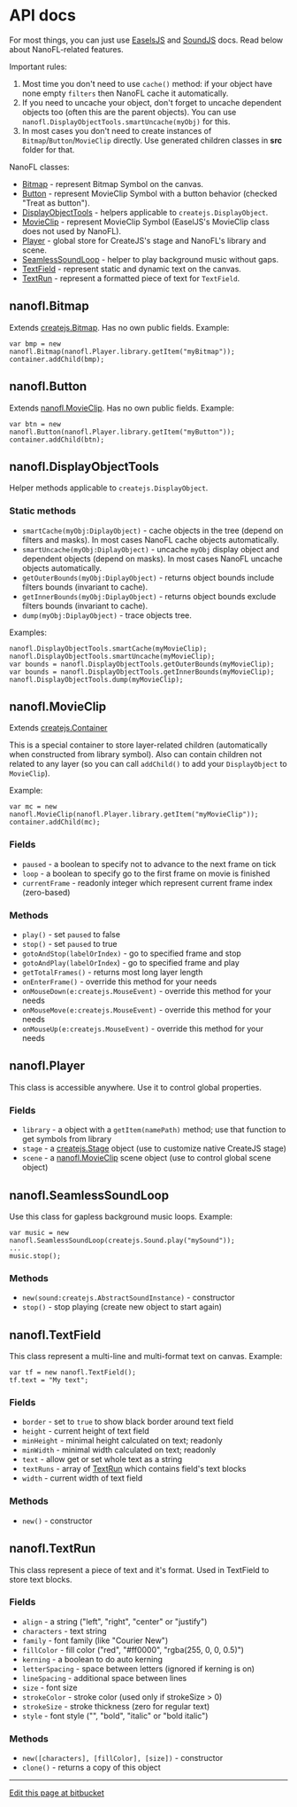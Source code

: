 # API docs

For most things, you can just use [EaselsJS](http://www.createjs.com/Docs/EaselJS/modules/EaselJS.html) and
[SoundJS](http://www.createjs.com/Docs/SoundJS/modules/SoundJS.html) docs. Read below about NanoFL-related features.
	
Important rules:
	
1. Most time you don't need to use `cache()` method: if your object have none empty `filters` then NanoFL cache it automatically.
2. If you need to uncache your object, don't forget to uncache dependent objects too (often this are the parent objects).
You can use `nanofl.DisplayObjectTools.smartUncache(myObj)` for this.
3. In most cases you don't need to create instances of `Bitmap`/`Button`/`MovieClip` directly. Use generated children classes in **src** folder for that.
	
NanoFL classes:

* [Bitmap](#Bitmap) - represent Bitmap Symbol on the canvas.
* [Button](#Button) - represent MovieClip Symbol with a button behavior (checked "Treat as button").
* [DisplayObjectTools](#DisplayObjectTools) - helpers applicable to `createjs.DisplayObject`.
* [MovieClip](#MovieClip) - represent MovieClip Symbol (EaselJS's MovieClip class does not used by NanoFL).
* [Player](#Player) - global store for CreateJS's stage and NanoFL's library and scene.
* [SeamlessSoundLoop](#SeamlessSoundLoop) - helper to play background music without gaps.
* [TextField](#TextField) - represent static and dynamic text on the canvas.
* [TextRun](#TextRun) - represent a formatted piece of text for `TextField`.


<a name="Bitmap"></a>

## nanofl.Bitmap

Extends [createjs.Bitmap](http://www.createjs.com/Docs/EaselJS/classes/Bitmap.html).
Has no own public fields.
Example:
```
var bmp = new nanofl.Bitmap(nanofl.Player.library.getItem("myBitmap"));
container.addChild(bmp);
```


<a name="Button"></a>

## nanofl.Button
Extends [nanofl.MovieClip](MovieClip).
Has no own public fields.
Example:
```
var btn = new nanofl.Button(nanofl.Player.library.getItem("myButton"));
container.addChild(btn);
```


<a name="DisplayObjectTools"></a>

## nanofl.DisplayObjectTools
Helper methods applicable to `createjs.DisplayObject`.

### Static methods

* `smartCache(myObj:DiplayObject)` - cache objects in the tree (depend on filters and masks). In most cases NanoFL cache objects automatically.
* `smartUncache(myObj:DiplayObject)` - uncache `myObj` display object and dependent objects (depend on masks). In most cases NanoFL uncache objects automatically.
* `getOuterBounds(myObj:DiplayObject)` - returns object bounds include filters bounds (invariant to cache).
* `getInnerBounds(myObj:DiplayObject)` - returns object bounds exclude filters bounds (invariant to cache).
* `dump(myObj:DiplayObject)` - trace objects tree.

Examples:
```
nanofl.DisplayObjectTools.smartCache(myMovieClip);
nanofl.DisplayObjectTools.smartUncache(myMovieClip);
var bounds = nanofl.DisplayObjectTools.getOuterBounds(myMovieClip);
var bounds = nanofl.DisplayObjectTools.getInnerBounds(myMovieClip);
nanofl.DisplayObjectTools.dump(myMovieClip);
```


<a name="MovieClip"></a>

## nanofl.MovieClip

Extends [createjs.Container](http://www.createjs.com/Docs/EaselJS/classes/Container.html)

This is a special container to store layer-related children
(automatically when constructed from library symbol).
Also can contain children not related to any layer (so you can call `addChild()` to add your `DisplayObject` to `MovieClip`).

Example:
```
var mc = new nanofl.MovieClip(nanofl.Player.library.getItem("myMovieClip"));
container.addChild(mc);
```

### Fields
 * `paused` - a boolean to specify not to advance to the next frame on tick
 * `loop` - a boolean to specify go to the first frame on movie is finished
 * `currentFrame` - readonly integer which represent current frame index (zero-based)

### Methods

* `play()` - set `paused` to false
* `stop()` - set `paused` to true
* `gotoAndStop(labelOrIndex)` - go to specified frame and stop
* `gotoAndPlay(labelOrIndex`) - go to specified frame and play
* `getTotalFrames()` - returns most long layer length
* `onEnterFrame()` - override this method for your needs
* `onMouseDown(e:createjs.MouseEvent)` - override this method for your needs
* `onMouseMove(e:createjs.MouseEvent)` - override this method for your needs
* `onMouseUp(e:createjs.MouseEvent)` - override this method for your needs


<a name="Player"></a>

## nanofl.Player

This class is accessible anywhere. Use it to control global properties.

### Fields
 * `library` - a object with a 	`getItem(namePath)` method; use that function to get symbols from library
 * `stage` - a [createjs.Stage](http://www.createjs.com/Docs/EaselJS/classes/Stage.html) object (use to customize native CreateJS stage)
 * `scene` - a [nanofl.MovieClip](MovieClip) scene object (use to control global scene object)


<a name="SeamlessSoundLoop"></a>

## nanofl.SeamlessSoundLoop

Use this class for gapless background music loops.
Example:
```
var music = new nanofl.SeamlessSoundLoop(createjs.Sound.play("mySound"));
...
music.stop();

```

### Methods
 * `new(sound:createjs.AbstractSoundInstance)` - constructor
 * `stop()` - stop playing (create new object to start again)


<a name="TextField"></a>

## nanofl.TextField

This class represent a multi-line and multi-format text on canvas.
Example:
```
var tf = new nanofl.TextField();
tf.text = "My text";

```

### Fields
* `border` - set to `true` to show black border around text field
* `height` - current height of text field
* `minHeight` - minimal height calculated on text; readonly
* `minWidth` - minimal width calculated on text; readonly
* `text` - allow get or set whole text as a string
* `textRuns` - array of [TextRun](#TextRun) which contains field's text blocks
* `width` - current width of text field

### Methods
* `new()` - constructor


<a name="TextRun"></a>

## nanofl.TextRun

This class represent a piece of text and it's format. Used in TextField to store text blocks.

### Fields
* `align` - a string ("left", "right", "center" or "justify")
* `characters` - text string
* `family` - font family (like "Courier New")
* `fillColor` - fill color ("red", "#ff0000", "rgba(255, 0, 0, 0.5)")
* `kerning` - a boolean to do auto kerning
* `letterSpacing` - space between letters (ignored if kerning is on)
* `lineSpacing` - additional space between lines
* `size` - font size
* `strokeColor` - stroke color (used only if strokeSize > 0)
* `strokeSize` - stroke thickness (zero for regular text)
* `style` - font style ("", "bold", "italic" or "bold italic")

### Methods
* `new([characters], [fillColor], [size])` - constructor
* `clone()` - returns a copy of this object

----------------------------------------------------------------------------------------------------

<a href="https://bitbucket.org/nanofl/site/src/default/docs/api/index.md" target="_blank">Edit this page at bitbucket</a>